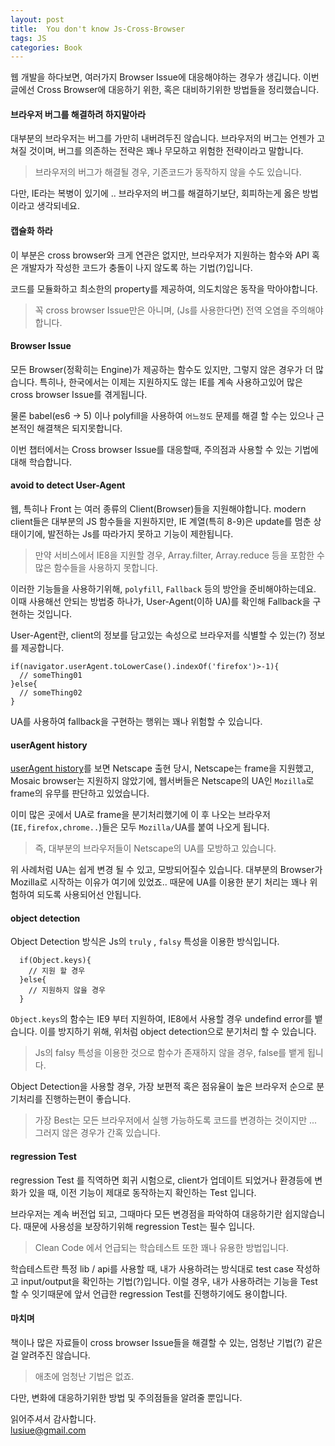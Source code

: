 ```yaml
---
layout: post
title:  You don't know Js-Cross-Browser
tags: JS
categories: Book
---
```


웹 개발을 하다보면, 여러가지 Browser Issue에 대응해야하는 경우가 생깁니다.
이번 글에선 Cross Browser에 대응하기 위한, 혹은 대비하기위한 방법들을 정리했습니다.

#### 브라우저 버그를 해결하려 하지말아라

대부분의 브라우저는 버그를 가만히 내버려두진 않습니다.
브라우저의 버그는 언젠가 고쳐질 것이며, 버그를 의존하는 전략은 꽤나 무모하고 위험한 전략이라고 말합니다.

> 브라우저의 버그가 해결될 경우, 기존코드가 동작하지 않을 수도 있습니다.

다만, IE라는 복병이 있기에 .. 브라우저의 버그를 해결하기보단, 회피하는게 옳은 방법이라고 생각되네요.

#### 캡슐화 하라

이 부분은 cross browser와 크게 연관은 없지만, 브라우저가 지원하는 함수와 API 혹은 개발자가 작성한 코드가 충돌이 나지 않도록 하는 기법(?)입니다.

코드를 모듈화하고 최소한의 property를 제공하여, 의도치않은 동작을 막아야합니다.

> 꼭 cross browser Issue만은 아니며, (Js를 사용한다면) 전역 오염을 주의해야합니다.

#### Browser Issue

모든 Browser(정확히는 Engine)가 제공하는 함수도 있지만, 그렇지 않은 경우가 더 많습니다.
특히나, 한국에서는 이제는 지원하지도 않는 IE를 계속 사용하고있어 많은 cross browser Issue를 겪게됩니다.

물론 babel(es6 -> 5) 이나 polyfill을 사용하여 `어느정도` 문제를 해결 할 수는 있으나 근본적인 해결책은 되지못합니다.

이번 챕터에서는 Cross browser Issue를 대응할때, 주의점과 사용할 수 있는 기법에 대해 학습합니다.


#### avoid to detect User-Agent  

웹, 특히나 Front 는 여러 종류의 Client(Browser)들을 지원해야합니다. modern client들은 대부분의 JS 함수들을 지원하지만, IE 계열(특히 8-9)은 update를 멈춘 상태이기에, 발전하는 Js를 따라가지 못하고 기능이 제한됩니다.

> 만약 서비스에서 IE8을 지원할 경우, Array.filter, Array.reduce 등을 포함한 수많은 함수들을 사용하지 못합니다.

이러한 기능들을 사용하기위해, `polyfill`, `Fallback` 등의 방안을 준비해야하는데요.
이때 사용해선 안되는 방법중 하나가, User-Agent(이하 UA)를 확인해 Fallback을 구현하는 것입니다.

User-Agent란, client의 정보를 담고있는 속성으로 브라우저를 식별할 수 있는(?) 정보를 제공합니다.


```
if(navigator.userAgent.toLowerCase().indexOf('firefox')>-1){
  // someThing01
}else{
  // someThing02
}

```

UA를 사용하여 fallback을 구현하는 행위는 꽤나 위험할 수 있습니다.

#### userAgent history

[userAgent history](https://webaim.org/blog/user-agent-string-history/)를 보면 Netscape 출현 당시, Netscape는 frame을 지원했고, Mosaic browser는 지원하지 않았기에, 웹서버들은 Netscape의 UA인 `Mozilla`로 frame의 유무를 판단하고 있었습니다.

이미 많은 곳에서 UA로 frame을 분기처리했기에 이 후 나오는 브라우저(`IE,firefox,chrome..`)들은 모두 `Mozilla/`UA를 붙여 나오게 됩니다.

> 즉, 대부분의 브라우저들이 Netscape의 UA를 모방하고 있습니다.

위 사례처럼 UA는 쉽게 변경 될 수 있고, 모방되어질수 있습니다. 대부분의 Browser가 Mozilla로 시작하는 이유가 여기에 있었죠..
때문에 UA를 이용한 분기 처리는 꽤나 위험하여 되도록 사용되어선 안됩니다.


#### object detection

Object Detection 방식은 Js의 `truly` , `falsy` 특성을 이용한 방식입니다.

```
  if(Object.keys){
    // 지원 할 경우  
  }else{
    // 지원하지 않을 경우
  }
```

`Object.keys`의 함수는 IE9 부터 지원하여, IE8에서 사용할 경우 undefind error를 뱉습니다.
이를 방지하기 위해, 위처럼 object detection으로 분기처리 할 수 있습니다.  

> Js의 falsy 특성을 이용한 것으로 함수가 존재하지 않을 경우, false를 뱉게 됩니다.

Object Detection을 사용할 경우, 가장 보편적 혹은 점유율이 높은 브라우저 순으로 분기처리를 진행하는편이 좋습니다.

> 가장 Best는 모든 브라우저에서 실행 가능하도록 코드를 변경하는 것이지만 ... 그러지 않은 경우가 간혹 있습니다.

#### regression Test

regression Test 를 직역하면 회귀 시험으로, client가 업데이트 되었거나 환경등에 변화가 있을 때, 이전 기능이 제대로 동작하는지 확인하는 Test 입니다.

브라우저는 계속 버전업 되고, 그때마다 모든 변경점을 파악하여 대응하기란 쉽지않습니다.
때문에 사용성을 보장하기위해 regression Test는 필수 입니다.

>  Clean Code 에서 언급되는 학습테스트 또한 꽤나 유용한 방법입니다.

학습테스트란 특정 lib / api를 사용할 때, 내가 사용하려는 방식대로 test case 작성하고 input/output을 확인하는 기법(?)입니다.
이럴 경우, 내가 사용하려는 기능을 Test할 수 잇기때문에 앞서 언급한 regression Test를 진행하기에도 용이합니다.


#### 마치며

책이나 많은 자료들이 cross browser Issue들을 해결할 수 있는, 엄청난 기법(?) 같은걸 알려주진 않습니다.

> 애초에 엄청난 기법은 없죠.

다만, 변화에 대응하기위한 방법 및 주의점들을 알려줄 뿐입니다.

읽어주셔서 감사합니다.    
lusiue@gmail.com
